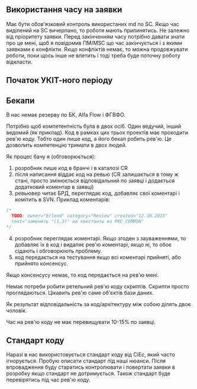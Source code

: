 ## Використання часу на заявки
Має бути обов'язковий контроль використаних md по SC. Якщо час виділений на SC вичерпано, то роботи мають припинятись. Не залежно від пріоритету заявки.
Перед закінченням часу потрібно давати знати про це мені, щоб я повідомив ПМ/MSC що час закінчується і з якими заявками є конфлікти. Якщо конфліктів немає, то можна продовжувати роботи, поки щось інше не влетить і тоді треба буде поточну роботу відкласти.

## Початок УКІТ-ного періоду



## Бекапи
В нас немає резерву по БК, Alfa Flow i ФГВФО.

Потрібно щоб компетентність була в двох осіб. Один ведучий, інший ведомий (як приклад).
Код в рамках цих трьох проектів має проходити рев'ю коду. Тобто один пише код, а його бекап робить рев'ю.
Це дозволить компетенцію тримати в двох людей.

Як процес бачу я (обговорюється):

1. розробник пише код в бранчі і в каталозі CR
2. після написання віддає код на ревью (CR залишається в тому ж стані, просто змінюється відповідальний по заявці і додається додатковий коментар в заявці)
3. ревьювер читає БРД, переглядає код, добавляє свої коментарі і комітить в SVN.
Приклад коментарів:
``` sql
/*
  TODO: owner="Erlend" category="Review" created="12.10.2015"
  text="заменить "(1,3)" на константы из PKC_COMMON"
*/
```
4. розробник переглядає коментарі. Якщо згоден з зауваженнями, то добавляє їх в код і видаляє рев'ю коментарі, якщо ні, то обоє сідають і обговорюють проблему.
5. код передається на тестування якщо всі коментарі прийняті, або прийнято консенсус.

Якщо консенсусу немає, то код передається на рев'ю мені.

Немає потреби робити ретельний рев'ю коду скриптів. Скрипти просто проглядаються.
Цікавить рев'ю саме об'єктів бази даних.

Як результат відповідальність за код/архітектуру між собою ділять двоє чоловік.

Час на рев'ю коду не має перевищувати 10-15% по заявці.

## Стандарт коду

Наразі в нас використовується стандарт коду від СіЕс, який часто ігнорується.
Пробую описати стандарт під наші нюанси. 
Після впровадження буду старатись контролювати і повертати заявки в розробку якщо стандарт не дотримується.
Також стандарт буде перевірятись під час рев'ю коду.